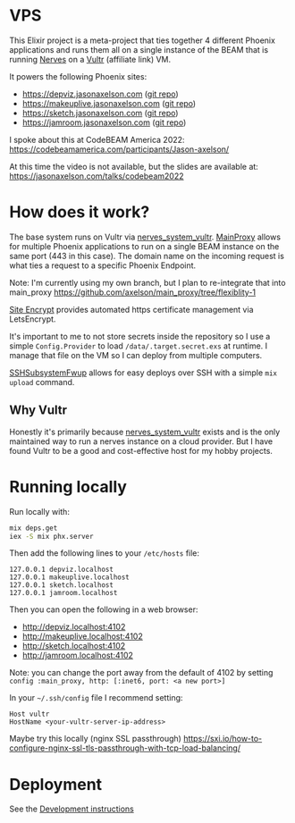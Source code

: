 # VPS

This Elixir project is a meta-project that ties together 4 different Phoenix
applications and runs them all on a single instance of the BEAM that is running
[Nerves](https://www.nerves-project.org) on a
[Vultr](https://www.vultr.com/?ref=8764184) (affiliate link) VM.

It powers the following Phoenix sites:
- https://depviz.jasonaxelson.com ([git repo](https://github.com/axelson/dep_viz))
- https://makeuplive.jasonaxelson.com ([git repo](https://github.com/axelson/makeup_live_format/))
- https://sketch.jasonaxelson.com ([git repo](https://github.com/axelson/sketchpad/))
- https://jamroom.jasonaxelson.com ([git repo](https://github.com/axelson/jamroom/))

I spoke about this at CodeBEAM America 2022: https://codebeamamerica.com/participants/Jason-axelson/

At this time the video is not available, but the slides are available at: https://jasonaxelson.com/talks/codebeam2022

# How does it work?

The base system runs on Vultr via
[nerves_system_vultr](https://github.com/nerves-project/nerves_system_vultr).
[MainProxy](https://github.com/Main-Proxy/main_proxy) allows for multiple
Phoenix applications to run on a single BEAM instance on the same port (443 in
this case). The domain name on the incoming request is what ties a request to a
specific Phoenix Endpoint.

Note: I'm currently using my own branch, but I plan to re-integrate that into
main_proxy https://github.com/axelson/main_proxy/tree/flexiblity-1

[Site Encrypt](https://github.com/sasa1977/site_encrypt) provides automated
https certificate management via LetsEncrypt.

It's important to me to not store secrets inside the repository so I use a
simple `Config.Provider` to load `/data/.target.secret.exs` at runtime. I manage
that file on the VM so I can deploy from multiple computers.

[SSHSubsystemFwup](https://github.com/nerves-project/ssh_subsystem_fwup) allows
for easy deploys over SSH with a simple `mix upload` command.

## Why Vultr

Honestly it's primarily because
[nerves_system_vultr](https://github.com/nerves-project/nerves_system_vultr)
exists and is the only maintained way to run a nerves instance on a cloud
provider. But I have found Vultr to be a good and cost-effective host for my
hobby projects.

# Running locally

Run locally with:

``` sh
mix deps.get
iex -S mix phx.server
```

Then add the following lines to your `/etc/hosts` file:

```
127.0.0.1 depviz.localhost
127.0.0.1 makeuplive.localhost
127.0.0.1 sketch.localhost
127.0.0.1 jamroom.localhost
```

Then you can open the following in a web browser:
- http://depviz.localhost:4102
- http://makeuplive.localhost:4102
- http://sketch.localhost:4102
- http://jamroom.localhost:4102

Note: you can change the port away from the default of 4102 by setting `config
:main_proxy, http: [:inet6, port: <a new port>]`

In your `~/.ssh/config` file I recommend setting:

``` ssh-config
Host vultr
HostName <your-vultr-server-ip-address>
```

Maybe try this locally (nginx SSL passthrough)
https://sxi.io/how-to-configure-nginx-ssl-tls-passthrough-with-tcp-load-balancing/

# Deployment

See the [Development instructions](./DEVELOPMENT.md)
